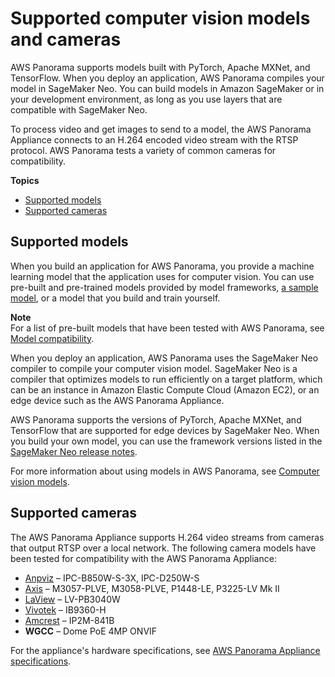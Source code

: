 # Supported computer vision models and cameras<a name="gettingstarted-compatibility"></a>

AWS Panorama supports models built with PyTorch, Apache MXNet, and TensorFlow\. When you deploy an application, AWS Panorama compiles your model in SageMaker Neo\. You can build models in Amazon SageMaker or in your development environment, as long as you use layers that are compatible with SageMaker Neo\. 

To process video and get images to send to a model, the AWS Panorama Appliance connects to an H\.264 encoded video stream with the RTSP protocol\. AWS Panorama tests a variety of common cameras for compatibility\.

**Topics**
+ [Supported models](#gettingstarted-compatibility-models)
+ [Supported cameras](#gettingstarted-compatibility-cameras)

## Supported models<a name="gettingstarted-compatibility-models"></a>

When you build an application for AWS Panorama, you provide a machine learning model that the application uses for computer vision\. You can use pre\-built and pre\-trained models provided by model frameworks, [a sample model](applications-models.md#applications-models-sample), or a model that you build and train yourself\.

**Note**  
For a list of pre\-built models that have been tested with AWS Panorama, see [Model compatibility](https://github.com/awsdocs/aws-panorama-developer-guide/blob/main/resources/model-compatibility.md)\.

When you deploy an application, AWS Panorama uses the SageMaker Neo compiler to compile your computer vision model\. SageMaker Neo is a compiler that optimizes models to run efficiently on a target platform, which can be an instance in Amazon Elastic Compute Cloud \(Amazon EC2\), or an edge device such as the AWS Panorama Appliance\.

AWS Panorama supports the versions of PyTorch, Apache MXNet, and TensorFlow that are supported for edge devices by SageMaker Neo\. When you build your own model, you can use the framework versions listed in the [SageMaker Neo release notes](https://aws.amazon.com/releasenotes/sagemaker-neo-supported-frameworks-and-operators/)\.

For more information about using models in AWS Panorama, see [Computer vision models](applications-models.md)\.

## Supported cameras<a name="gettingstarted-compatibility-cameras"></a>

The AWS Panorama Appliance supports H\.264 video streams from cameras that output RTSP over a local network\. The following camera models have been tested for compatibility with the AWS Panorama Appliance:
+ [Anpviz](https://anpvizsecurity.com/) – IPC\-B850W\-S\-3X, IPC\-D250W\-S
+ [Axis](https://www.axis.com/) – M3057\-PLVE, M3058\-PLVE, P1448\-LE, P3225\-LV Mk II
+ [LaView](https://www.laviewsecurity.com/) – LV\-PB3040W
+ [Vivotek](https://www.vivotek.com/) – IB9360\-H
+ [Amcrest](https://amcrest.com/) – IP2M\-841B
+ **WGCC** – Dome PoE 4MP ONVIF

For the appliance's hardware specifications, see [AWS Panorama Appliance specifications](gettingstarted-hardware.md)\.